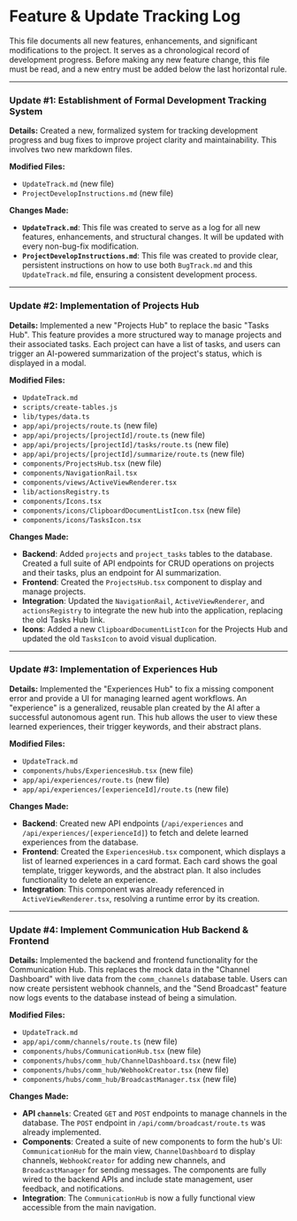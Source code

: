 # Feature & Update Tracking Log

This file documents all new features, enhancements, and significant modifications to the project. It serves as a chronological record of development progress. Before making any new feature change, this file must be read, and a new entry must be added below the last horizontal rule.

---

### Update #1: Establishment of Formal Development Tracking System

**Details:**
Created a new, formalized system for tracking development progress and bug fixes to improve project clarity and maintainability. This involves two new markdown files.

**Modified Files:**
- `UpdateTrack.md` (new file)
- `ProjectDevelopInstructions.md` (new file)

**Changes Made:**
- **`UpdateTrack.md`**: This file was created to serve as a log for all new features, enhancements, and structural changes. It will be updated with every non-bug-fix modification.
- **`ProjectDevelopInstructions.md`**: This file was created to provide clear, persistent instructions on how to use both `BugTrack.md` and this `UpdateTrack.md` file, ensuring a consistent development process.
---

### Update #2: Implementation of Projects Hub

**Details:**
Implemented a new "Projects Hub" to replace the basic "Tasks Hub". This feature provides a more structured way to manage projects and their associated tasks. Each project can have a list of tasks, and users can trigger an AI-powered summarization of the project's status, which is displayed in a modal.

**Modified Files:**
- `UpdateTrack.md`
- `scripts/create-tables.js`
- `lib/types/data.ts`
- `app/api/projects/route.ts` (new file)
- `app/api/projects/[projectId]/route.ts` (new file)
- `app/api/projects/[projectId]/tasks/route.ts` (new file)
- `app/api/projects/[projectId]/summarize/route.ts` (new file)
- `components/ProjectsHub.tsx` (new file)
- `components/NavigationRail.tsx`
- `components/views/ActiveViewRenderer.tsx`
- `lib/actionsRegistry.ts`
- `components/Icons.tsx`
- `components/icons/ClipboardDocumentListIcon.tsx` (new file)
- `components/icons/TasksIcon.tsx`

**Changes Made:**
- **Backend**: Added `projects` and `project_tasks` tables to the database. Created a full suite of API endpoints for CRUD operations on projects and their tasks, plus an endpoint for AI summarization.
- **Frontend**: Created the `ProjectsHub.tsx` component to display and manage projects.
- **Integration**: Updated the `NavigationRail`, `ActiveViewRenderer`, and `actionsRegistry` to integrate the new hub into the application, replacing the old Tasks Hub link.
- **Icons**: Added a new `ClipboardDocumentListIcon` for the Projects Hub and updated the old `TasksIcon` to avoid visual duplication.
---

### Update #3: Implementation of Experiences Hub

**Details:**
Implemented the "Experiences Hub" to fix a missing component error and provide a UI for managing learned agent workflows. An "experience" is a generalized, reusable plan created by the AI after a successful autonomous agent run. This hub allows the user to view these learned experiences, their trigger keywords, and their abstract plans.

**Modified Files:**
- `UpdateTrack.md`
- `components/hubs/ExperiencesHub.tsx` (new file)
- `app/api/experiences/route.ts` (new file)
- `app/api/experiences/[experienceId]/route.ts` (new file)

**Changes Made:**
- **Backend**: Created new API endpoints (`/api/experiences` and `/api/experiences/[experienceId]`) to fetch and delete learned experiences from the database.
- **Frontend**: Created the `ExperiencesHub.tsx` component, which displays a list of learned experiences in a card format. Each card shows the goal template, trigger keywords, and the abstract plan. It also includes functionality to delete an experience.
- **Integration**: This component was already referenced in `ActiveViewRenderer.tsx`, resolving a runtime error by its creation.
---

### Update #4: Implement Communication Hub Backend & Frontend

**Details:**
Implemented the backend and frontend functionality for the Communication Hub. This replaces the mock data in the "Channel Dashboard" with live data from the `comm_channels` database table. Users can now create persistent webhook channels, and the "Send Broadcast" feature now logs events to the database instead of being a simulation.

**Modified Files:**
- `UpdateTrack.md`
- `app/api/comm/channels/route.ts` (new file)
- `components/hubs/CommunicationHub.tsx` (new file)
- `components/hubs/comm_hub/ChannelDashboard.tsx` (new file)
- `components/hubs/comm_hub/WebhookCreator.tsx` (new file)
- `components/hubs/comm_hub/BroadcastManager.tsx` (new file)

**Changes Made:**
- **API `channels`**: Created `GET` and `POST` endpoints to manage channels in the database. The `POST` endpoint in `/api/comm/broadcast/route.ts` was already implemented.
- **Components**: Created a suite of new components to form the hub's UI: `CommunicationHub` for the main view, `ChannelDashboard` to display channels, `WebhookCreator` for adding new channels, and `BroadcastManager` for sending messages. The components are fully wired to the backend APIs and include state management, user feedback, and notifications.
- **Integration**: The `CommunicationHub` is now a fully functional view accessible from the main navigation.